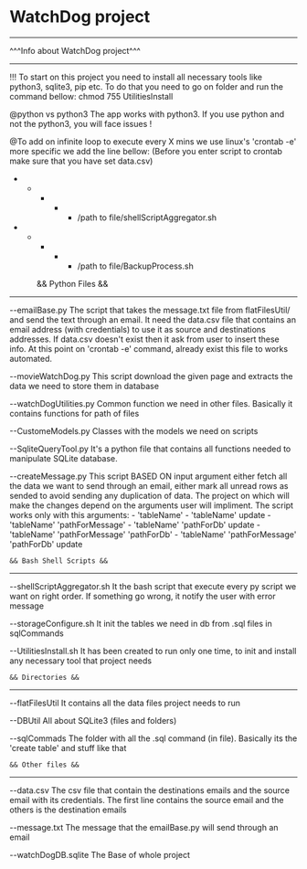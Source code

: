   # WatchDog project

_________________________________
^^^Info about WatchDog project^^^
_________________________________

!!! To start on this project you need to install all necessary tools like python3, sqlite3, pip etc. To do that you need to go on folder and run the command bellow:
chmod 755 UtilitiesInstall 


@python vs python3
The app works with python3. If you use python and not the python3, you will face issues !

@To add on infinite loop to execute every X mins we use linux's 'crontab -e' more specific we add the 
line bellow: (Before you enter script to crontab make sure that you have set data.csv)
* * * * * /path to file/shellScriptAggregator.sh
* * * * * /path to file/BackupProcess.sh


	
	&& Python Files &&
_________________________________

--emailBase.py
The script that takes the message.txt file from flatFilesUtil/ and send the text through an email. It need the data.csv file that contains an email address (with credentials) 
to use it as source and destinations addresses. If data.csv doesn't exist then it ask from user to insert these info. At this point on 'crontab -e' command, already exist this file 
to works automated.

--movieWatchDog.py
This script download the given page and extracts the data we need to store them in database

--watchDogUtilities.py
Common function we need in other files. Basically it contains functions for path of files

--CustomeModels.py
Classes with the models we need on scripts

--SqliteQueryTool.py
It's a python file that contains all functions needed to manipulate SQLite database.

--createMessage.py
This script BASED ON input argument either fetch all the data we want to send through an email, either mark all unread rows as sended to avoid sending any duplication of data. The project on which will make the changes
depend on the arguments user will impliment.
The script works only with this arguments:
	- 'tableName'
    - 'tableName' update
    - 'tableName' 'pathForMessage'
    - 'tableName' 'pathForDb' update
    - 'tableName' 'pathForMessage' 'pathForDb'
    - 'tableName' 'pathForMessage' 'pathForDb' update



	&& Bash Shell Scripts &&	
_________________________________

--shellScriptAggregator.sh
It the bash script that execute every py script we want on right order. If something go wrong, it notify the user with error message

--storageConfigure.sh
It init the tables we need in db from .sql files in sqlCommands

--UtilitiesInstall.sh
It has been created to run only one time, to init and install any necessary tool that project needs


	&& Directories &&
_________________________________

--flatFilesUtil
It contains all the data files project needs to run 	

--DBUtil
All about SQLite3 (files and folders)

--sqlCommads
The folder with all the .sql command (in file). Basically its the 'create table' and stuff like that


	&& Other files &&
_________________________________

--data.csv
The csv file that contain the destinations emails and the source email with its credentials. The first line contains the source email and the others is the destination emails

--message.txt 
The message that the emailBase.py will send through an email
	
--watchDogDB.sqlite
The Base of whole project
